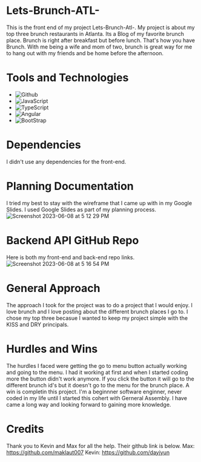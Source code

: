 # Lets-Brunch-ATL-

This is the front end of my project Lets-Brunch-Atl-. My project is about my top three brunch restaurants in Atlanta. Its a Blog of my favorite brunch place. Brunch is right after breakfast but before lunch. That's how you have Brunch. With me being a wife and mom of two, brunch is great way for me to hang out with my friends and be home before the afternoon.

# Tools and Technologies
- ![Github](https://img.shields.io/badge/GitHub-100000?style=for-the-badge&logo=github&logoColor=white)
- ![JavaScript](https://img.shields.io/badge/JavaScript-F7DF1E?style=for-the-badge&logo=javascript&logoColor=black)
- ![TypeScript](https://img.shields.io/badge/TypeScript-007ACC?style=for-the-badge&logo=typescript&logoColor=white)
- ![Angular](https://img.shields.io/badge/Angular-DD0031?style=for-the-badge&logo=angular&logoColor=white)
- ![BootStrap](https://img.shields.io/badge/Bootstrap-563D7C?style=for-the-badge&logo=bootstrap&logoColor=white)

# Dependencies

I didn't use any dependencies for the front-end.

# Planning Documentation

I tried my best to stay with the wireframe that I came up with in my Google Slides. I used Google Slides as part of my planning process. 
![Screenshot 2023-06-08 at 5 12 29 PM](https://github.com/Crainh2o/Lets-Brunch-ATL-/assets/124539081/b03e09bd-95df-4694-b12e-6d0aa9ce3312)

# Backend API GitHub Repo
Here is both my front-end and back-end repo links. 
![Screenshot 2023-06-08 at 5 16 54 PM](https://github.com/Crainh2o/Lets-Brunch-ATL-/assets/124539081/f24a3961-1be2-4b4c-bfd1-7da9a60bc1f1)

# General Approach

The approach I took for the project was to do a project that I would enjoy. I love brunch and I love posting about the different brunch places I go to. I chose my top three becasue I wanted to keep my project simple with the KISS and DRY principals.  


# Hurdles and Wins

The hurdles I faced were getting the go to menu button actually working and going to the menu. I had it working at first and when I started coding more the button didn't work anymore. If you click the button it will go to the different brunch id's but it doesn't go to the menu for the brunch place. A win is completin this project. I'm a beginnner software enginner, never coded in my life until I started this cohert with Gerneral Assembly. I have came a long way and looking forward to gaining more knowledge. 

# Credits

Thank you to Kevin and Max for all the help. Their github link is below.
Max: https://github.com/maklaut007
Kevin: https://github.com/dayjyun
